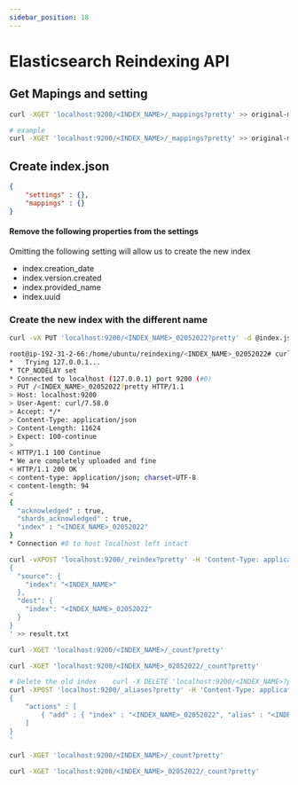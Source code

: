 ```yaml
---
sidebar_position: 18
---
```

# Elasticsearch Reindexing API

## Get Mapings and setting 

```bash
curl -XGET 'localhost:9200/<INDEX_NAME>/_mappings?pretty' >> original-mappings-settings.json

# example
curl -XGET 'localhost:9200/<INDEX_NAME>/_mappings?pretty' >> original-mappings-settings.json
````
## Create index.json

```json
{
	"settings" : {},
	"mappings" : {}
}
```

#### Remove the following properties from the settings

Omitting the following setting will allow us to create the new index

- index.creation_date
- index.version.created
- index.provided_name
- index.uuid

### Create the new index with the different name 
```bash
curl -vX PUT 'localhost:9200/<INDEX_NAME>_02052022?pretty' -d @index.json --header "Content-Type: application/json"
```

```bash
root@ip-192-31-2-66:/home/ubuntu/reindexing/<INDEX_NAME>_02052022# curl -vX PUT 'localhost:9200/<INDEX_NAME>_02052022?pretty' -d @index.json --header "Content-Type: application/json"
*   Trying 127.0.0.1...
* TCP_NODELAY set
* Connected to localhost (127.0.0.1) port 9200 (#0)
> PUT /<INDEX_NAME>_02052022?pretty HTTP/1.1
> Host: localhost:9200
> User-Agent: curl/7.58.0
> Accept: */*
> Content-Type: application/json
> Content-Length: 11624
> Expect: 100-continue
>
< HTTP/1.1 100 Continue
* We are completely uploaded and fine
< HTTP/1.1 200 OK
< content-type: application/json; charset=UTF-8
< content-length: 94
<
{
  "acknowledged" : true,
  "shards_acknowledged" : true,
  "index" : "<INDEX_NAME>_02052022"
}
* Connection #0 to host localhost left intact
```

```bash
curl -vXPOST 'localhost:9200/_reindex?pretty' -H 'Content-Type: application/json' -d'
{
  "source": {
    "index": "<INDEX_NAME>"
  },
  "dest": {
    "index": "<INDEX_NAME>_02052022"
  }
}
' >> result.txt

curl -XGET 'localhost:9200/<INDEX_NAME>/_count?pretty'

curl -XGET 'localhost:9200/<INDEX_NAME>_02052022/_count?pretty'

# Delete the old index    curl -X DELETE 'localhost:9200/<INDEX_NAME>?pretty'
curl -XPOST 'localhost:9200/_aliases?pretty' -H 'Content-Type: application/json' -d'
{
    "actions" : [
        { "add" : { "index" : "<INDEX_NAME>_02052022", "alias" : "<INDEX_NAME>" } }
    ]
}
'

curl -XGET 'localhost:9200/<INDEX_NAME>/_count?pretty'

curl -XGET 'localhost:9200/<INDEX_NAME>_02052022/_count?pretty'
```